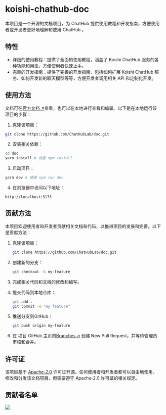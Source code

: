 # koishi-chathub-doc

本项目是一个开源的文档项目，为 ChatHub 提供使用教程和开发指南，方便使用者或开发者更好地理解和使用 ChatHub 。

## 特性

- 详细的使用教程：提供了全面的使用教程，涵盖了 Koishi ChatHub 服务的各种功能和用法，方便使用者快速上手。
- 完善的开发指南：提供了完善的开发指南，包括如何扩展 Koishi ChatHub 服务、如何开发新的聊天模型等等，方便开发者调用相关 API 和定制化开发。

## 使用方法

文档可在[官方文档 ↗](https://chathub.dingyi222666.top/)查看，也可以在本地进行查看和编辑。以下是在本地运行该项目的步骤：

1. 克隆该项目：

```bash
git clone https://github.com/ChatHubLab/doc.git
```

2. 安装相关依赖：

```bash
cd doc
yarn install # 或者 npm install
```

3. 启动项目：

```bash
yarn dev # 或者 npm run dev
```

4. 在浏览器中访问以下地址：

```
http://localhost:5173
```

## 贡献方法

本项目欢迎使用者和开发者贡献相关文档和代码，以推进项目的发展和完善。以下是贡献方法：

1. 克隆该项目：

    ```bash
    git clone https://github.com/ChatHubLab/doc.git
    ```

2. 创建新的分支：

    ```bash
    git checkout -b my-feature
    ```

3. 完成相关代码和文档的修改和编写。

4. 提交代码到本地仓库：

    ```bash
    git add .
    git commit -m "my feature"
    ```

5. 推送分支到GitHub：

    ```bash
    git push origin my-feature
    ```

6. 在 项目 GitHub 主页的[Branches ↗](https://github.com/ChatHubLab/doc/branches) 创建 New Pull Request，并等待管理员审核和合并。

## 许可证

该项目基于 [Apache-2.0](https://github.com/ChatHubLab/doc/blob/main/LICENSE) 许可证开源。任何使用者和开发者都可以自由地使用、修改和分发该文档项目，但需要遵守 Apache-2.0 许可证的相关规定。

## 贡献者名单  

<a href="https://github.com/ChatHubLab/doc/graphs/contributors">
  <img src="https://contrib.rocks/image?repo=ChatHubLab/doc" />
</a>
